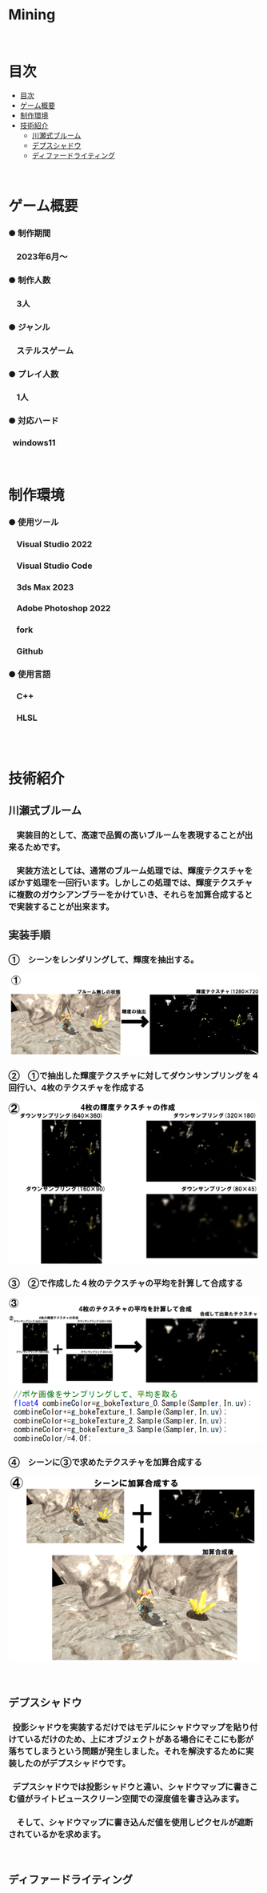 # Mining 

<br>

# **目次**

- [目次](#目次)
- [ゲーム概要](#ゲーム概要)
- [制作環境](#制作環境)
- [技術紹介](#技術紹介)
  - [川瀬式ブルーム](#川瀬式ブルーム)
  - [デプスシャドウ](#デプスシャドウ)
  - [ディファードライティング](#ディファードライティング)


<br>

# **ゲーム概要**
### ● 制作期間
### &emsp;2023年6月～
### ● 制作人数
### &emsp;3人
### ● ジャンル
### &emsp;ステルスゲーム
### ● プレイ人数
### &emsp;1人
### ● 対応ハード 
### &ensp;windows11
<br>

# **制作環境**
### ● 使用ツール
### &emsp;Visual Studio 2022
### &emsp;Visual Studio Code
### &emsp;3ds Max 2023
### &emsp;Adobe Photoshop 2022
### &emsp;fork
### &emsp;Github
### ● 使用言語
### &emsp;C++
### &emsp;HLSL

<br>
<br>

# **技術紹介**
## **川瀬式ブルーム**
### &emsp;実装目的として、高速で品質の高いブルームを表現することが出来るためです。
### &emsp;実装方法としては、通常のブルーム処理では、輝度テクスチャをぼかす処理を一回行います。しかしこの処理では、輝度テクスチャに複数のガウシアンブラーをかけていき、それらを加算合成するとで実装することが出来ます。
## **実装手順**
### ①　シーンをレンダリングして、輝度を抽出する。
![Alt text](bloom1.png)
### ②　①で抽出した輝度テクスチャに対してダウンサンプリングを４回行い、4枚のテクスチャを作成する
![Alt text](bloom2.png)
### ③　②で作成した４枚のテクスチャの平均を計算して合成する
![Alt text](bloom3.png)
![Alt text](bloom3pg.png)
### ④　シーンに③で求めたテクスチャを加算合成する
![Alt text](bloom4.png)

<br>

## **デプスシャドウ**
### &ensp;投影シャドウを実装するだけではモデルにシャドウマップを貼り付けているだけのため、上にオブジェクトがある場合にそこにも影が落ちてしまうという問題が発生しました。それを解決するために実装したのがデプスシャドウです。
### &ensp;デプスシャドウでは投影シャドウと違い、シャドウマップに書きこむ値がライトビュースクリーン空間での深度値を書き込みます。
### &emsp;そして、シャドウマップに書き込んだ値を使用しピクセルが遮断されているかを求めます。
<br>

## **ディファードライティング**
